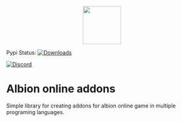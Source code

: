 <p align="center">
    <img src="assets/albion-online-addons.png" width="100">
</p>

Pypi Status: [![Downloads](https://pepy.tech/badge/pyaoaddons)](https://pepy.tech/project/pyaoaddons)

[![Discord](https://discordapp.com/api/guilds/639922572368150552/widget.png?style=banner2)](https://discord.gg/3U2rpyV)

# Albion online addons

Simple library for creating addons for albion online game in multiple programing languages. 
